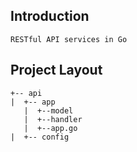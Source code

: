 ## Introduction
```
RESTful API services in Go

```
## Project Layout
```  
+-- api
|  +-- app
   |  +--model
   |  +--handler
   |  +--app.go
|  +-- config 
```
